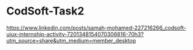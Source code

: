 # CodSoft-Task2
https://www.linkedin.com/posts/samah-mohamed-227216266_codsoft-uiux-internship-activity-7201348154070306816-70h3?utm_source=share&utm_medium=member_desktop
